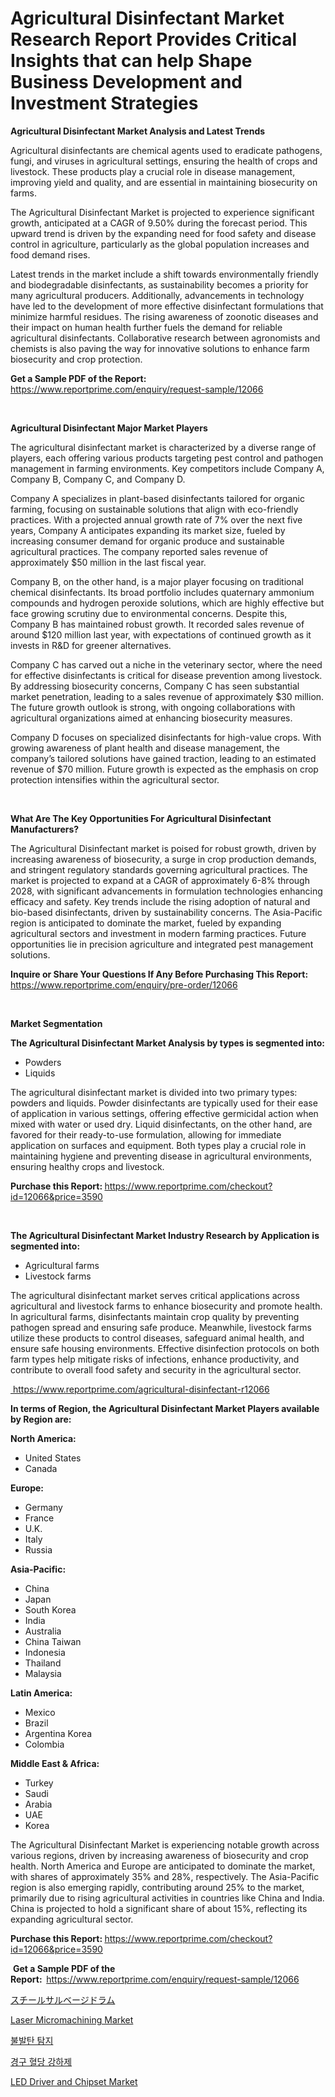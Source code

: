 <p><h1>Agricultural Disinfectant Market Research Report Provides Critical Insights that can help Shape Business Development and Investment Strategies</h1></p><p><strong>Agricultural Disinfectant Market Analysis and Latest Trends</strong></p>
<p><p>Agricultural disinfectants are chemical agents used to eradicate pathogens, fungi, and viruses in agricultural settings, ensuring the health of crops and livestock. These products play a crucial role in disease management, improving yield and quality, and are essential in maintaining biosecurity on farms.</p><p>The Agricultural Disinfectant Market is projected to experience significant growth, anticipated at a CAGR of 9.50% during the forecast period. This upward trend is driven by the expanding need for food safety and disease control in agriculture, particularly as the global population increases and food demand rises. </p><p>Latest trends in the market include a shift towards environmentally friendly and biodegradable disinfectants, as sustainability becomes a priority for many agricultural producers. Additionally, advancements in technology have led to the development of more effective disinfectant formulations that minimize harmful residues. The rising awareness of zoonotic diseases and their impact on human health further fuels the demand for reliable agricultural disinfectants. Collaborative research between agronomists and chemists is also paving the way for innovative solutions to enhance farm biosecurity and crop protection.</p></p>
<p><strong>Get a Sample PDF of the Report:&nbsp;</strong> <a href="https://www.reportprime.com/enquiry/request-sample/12066">https://www.reportprime.com/enquiry/request-sample/12066</a></p>
<p>&nbsp;</p>
<p><strong>Agricultural Disinfectant Major Market Players</strong></p>
<p><p>The agricultural disinfectant market is characterized by a diverse range of players, each offering various products targeting pest control and pathogen management in farming environments. Key competitors include Company A, Company B, Company C, and Company D.</p><p>Company A specializes in plant-based disinfectants tailored for organic farming, focusing on sustainable solutions that align with eco-friendly practices. With a projected annual growth rate of 7% over the next five years, Company A anticipates expanding its market size, fueled by increasing consumer demand for organic produce and sustainable agricultural practices. The company reported sales revenue of approximately $50 million in the last fiscal year.</p><p>Company B, on the other hand, is a major player focusing on traditional chemical disinfectants. Its broad portfolio includes quaternary ammonium compounds and hydrogen peroxide solutions, which are highly effective but face growing scrutiny due to environmental concerns. Despite this, Company B has maintained robust growth. It recorded sales revenue of around $120 million last year, with expectations of continued growth as it invests in R&D for greener alternatives.</p><p>Company C has carved out a niche in the veterinary sector, where the need for effective disinfectants is critical for disease prevention among livestock. By addressing biosecurity concerns, Company C has seen substantial market penetration, leading to a sales revenue of approximately $30 million. The future growth outlook is strong, with ongoing collaborations with agricultural organizations aimed at enhancing biosecurity measures.</p><p>Company D focuses on specialized disinfectants for high-value crops. With growing awareness of plant health and disease management, the company’s tailored solutions have gained traction, leading to an estimated revenue of $70 million. Future growth is expected as the emphasis on crop protection intensifies within the agricultural sector.</p></p>
<p>&nbsp;</p>
<p><strong>What Are The Key Opportunities For Agricultural Disinfectant Manufacturers?</strong></p>
<p><p>The Agricultural Disinfectant market is poised for robust growth, driven by increasing awareness of biosecurity, a surge in crop production demands, and stringent regulatory standards governing agricultural practices. The market is projected to expand at a CAGR of approximately 6-8% through 2028, with significant advancements in formulation technologies enhancing efficacy and safety. Key trends include the rising adoption of natural and bio-based disinfectants, driven by sustainability concerns. The Asia-Pacific region is anticipated to dominate the market, fueled by expanding agricultural sectors and investment in modern farming practices. Future opportunities lie in precision agriculture and integrated pest management solutions.</p></p>
<p><strong>Inquire or Share Your Questions If Any Before Purchasing This Report:</strong> <a href="https://www.reportprime.com/enquiry/pre-order/12066">https://www.reportprime.com/enquiry/pre-order/12066</a></p>
<p>&nbsp;</p>
<p><strong>Market Segmentation</strong></p>
<p><strong>The Agricultural Disinfectant Market Analysis by types is segmented into:</strong></p>
<p><ul><li>Powders</li><li>Liquids</li></ul></p>
<p><p>The agricultural disinfectant market is divided into two primary types: powders and liquids. Powder disinfectants are typically used for their ease of application in various settings, offering effective germicidal action when mixed with water or used dry. Liquid disinfectants, on the other hand, are favored for their ready-to-use formulation, allowing for immediate application on surfaces and equipment. Both types play a crucial role in maintaining hygiene and preventing disease in agricultural environments, ensuring healthy crops and livestock.</p></p>
<p><strong>Purchase this Report:&nbsp;</strong><a href="https://www.reportprime.com/checkout?id=12066&price=3590">https://www.reportprime.com/checkout?id=12066&price=3590</a></p>
<p>&nbsp;</p>
<p><strong>The Agricultural Disinfectant Market Industry Research by Application is segmented into:</strong></p>
<p><ul><li>Agricultural farms</li><li>Livestock farms</li></ul></p>
<p><p>The agricultural disinfectant market serves critical applications across agricultural and livestock farms to enhance biosecurity and promote health. In agricultural farms, disinfectants maintain crop quality by preventing pathogen spread and ensuring safe produce. Meanwhile, livestock farms utilize these products to control diseases, safeguard animal health, and ensure safe housing environments. Effective disinfection protocols on both farm types help mitigate risks of infections, enhance productivity, and contribute to overall food safety and security in the agricultural sector.</p></p>
<p><a href="https://www.reportprime.com/agricultural-disinfectant-r12066">&nbsp;https://www.reportprime.com/agricultural-disinfectant-r12066</a></p>
<p><strong>In terms of Region, the Agricultural Disinfectant Market Players available by Region are:</strong></p>
<p>
    <p> <strong> North America: </strong>
        <ul>
            <li>United States</li>
            <li>Canada</li>
        </ul>
        </p> 
    <p> <strong> Europe: </strong>
        <ul>
            <li>Germany</li>
            <li>France</li>
            <li>U.K.</li>
            <li>Italy</li>
            <li>Russia</li>
        </ul>
        </p> 
    <p> <strong> Asia-Pacific: </strong>
        <ul>
            <li>China</li>
            <li>Japan</li>
            <li>South Korea</li>
            <li>India</li>
            <li>Australia</li>
            <li>China Taiwan</li>
            <li>Indonesia</li>
            <li>Thailand</li>
            <li>Malaysia</li>
        </ul>
        </p> 
    <p> <strong> Latin America: </strong>
        <ul>
            <li>Mexico</li>
            <li>Brazil</li>
            <li>Argentina Korea</li>
            <li>Colombia</li>
        </ul>
        </p> 
    <p> <strong> Middle East & Africa: </strong>
        <ul>
            <li>Turkey</li>
            <li>Saudi</li>
            <li>Arabia</li>
            <li>UAE</li>
            <li>Korea</li>
        </ul>
    </p>
    </p>
<p><p>The Agricultural Disinfectant Market is experiencing notable growth across various regions, driven by increasing awareness of biosecurity and crop health. North America and Europe are anticipated to dominate the market, with shares of approximately 35% and 28%, respectively. The Asia-Pacific region is also emerging rapidly, contributing around 25% to the market, primarily due to rising agricultural activities in countries like China and India. China is projected to hold a significant share of about 15%, reflecting its expanding agricultural sector.</p></p>
<p><strong>Purchase this Report: </strong><a href="https://www.reportprime.com/checkout?id=12066&price=3590">https://www.reportprime.com/checkout?id=12066&price=3590</a></p>
<p>&nbsp;<strong>Get a Sample PDF of the Report:&nbsp;&nbsp;</strong><a href="https://www.reportprime.com/enquiry/request-sample/12066">https://www.reportprime.com/enquiry/request-sample/12066</a></p>
<p><strong></strong></p>
<p><p><a href="https://medium.com/@qyzhmeiu47/%E3%82%B0%E3%83%AD%E3%83%BC%E3%83%90%E3%83%AB%E9%8B%BC%E6%9D%90%E3%82%B5%E3%83%AB%E3%83%99%E3%83%BC%E3%82%B8%E3%83%89%E3%83%A9%E3%83%A0%E5%B8%82%E5%A0%B4%E3%81%AE%E6%88%A6%E7%95%A5%E7%9A%84%E5%B8%82%E5%A0%B4%E3%82%A4%E3%83%B3%E3%82%B5%E3%82%A4%E3%83%88-2024%E5%B9%B4-2031%E5%B9%B4-64275c261639">スチールサルベージドラム</a></p><p><a href="https://medium.com/@trameciabutler45/market-dynamics-and-future-trends-in-the-global-laser-micromachining-market-sector-forecasted-for-764541d9714b">Laser Micromachining Market</a></p><p><a href="https://medium.com/@eunicevaughan35/%EB%AF%B8%ED%8F%AD%EB%B0%9C-%ED%83%84%EC%95%BD-%ED%83%90%EC%A7%80-%EC%8B%9C%EC%9E%A5-%EC%97%AD%ED%95%99-%ED%83%90%EC%83%89-2024%EB%85%84%EB%B6%80%ED%84%B0-2031%EB%85%84%EA%B9%8C%EC%A7%80%EC%9D%98-%EC%88%98%EC%9D%B5-%EB%B6%84%EC%84%9D-%EB%B0%8F-%EC%84%B1%EC%9E%A5-%EC%A0%84%EB%A7%9D-f3efb675ed7c">불발탄 탐지</a></p><p><a href="https://medium.com/@eunicevaughan35/2024%EB%85%84%EB%B6%80%ED%84%B0-2031%EB%85%84%EA%B9%8C%EC%A7%80%EC%9D%98-%ED%8A%B8%EB%A0%8C%EB%93%9C%EC%97%90%EC%84%9C-%EC%A0%84%EB%9E%B5%EA%B9%8C%EC%A7%80-%EA%B8%80%EB%A1%9C%EB%B2%8C-%EA%B2%BD%EA%B5%AC-%ED%98%88%EB%8B%B9-%EA%B0%95%ED%95%98%EC%A0%9C-%EC%8B%9C%EC%9E%A5-%ED%83%90%EC%83%89-941c4ce4abe3">경구 혈당 강하제</a></p><p><a href="https://issuu.com/reportprime-2/docs/led-driver-and-chipset-market-size-_9ad9ce1d48cc8b">LED Driver and Chipset Market</a></p></p>